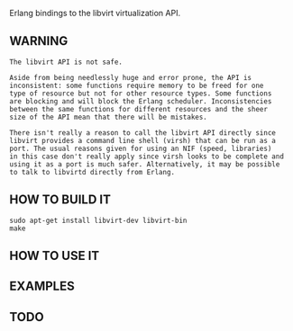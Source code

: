 
Erlang bindings to the libvirt virtualization API.

## WARNING

    The libvirt API is not safe.

    Aside from being needlessly huge and error prone, the API is
    inconsistent: some functions require memory to be freed for one
    type of resource but not for other resource types. Some functions
    are blocking and will block the Erlang scheduler. Inconsistencies
    between the same functions for different resources and the sheer
    size of the API mean that there will be mistakes.

    There isn't really a reason to call the libvirt API directly since
    libvirt provides a command line shell (virsh) that can be run as a
    port. The usual reasons given for using an NIF (speed, libraries)
    in this case don't really apply since virsh looks to be complete and
    using it as a port is much safer. Alternatively, it may be possible
    to talk to libvirtd directly from Erlang.

## HOW TO BUILD IT

    sudo apt-get install libvirt-dev libvirt-bin
    make


## HOW TO USE IT

## EXAMPLES

## TODO

